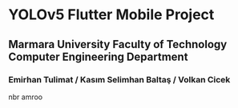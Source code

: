 # YOLOv5 Flutter Mobile Project

## Marmara University Faculty of Technology Computer Engineering Department

### Emirhan Tulimat / Kasım Selimhan Baltaş / Volkan Cicek
nbr
amroo